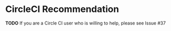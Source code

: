 # CircleCI Recommendation

**TODO** If you are a Circle CI user who is willing to help, please see Issue #37
